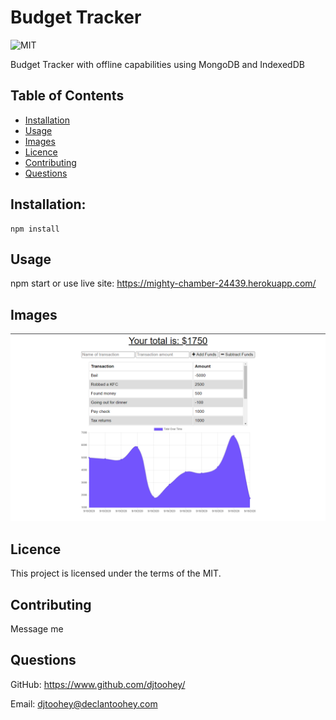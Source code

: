 
# Budget Tracker
![MIT](https://img.shields.io/badge/licence-MIT-success?style=flat-square)

Budget Tracker with offline capabilities using MongoDB and IndexedDB
    
## Table of Contents
* [Installation](#installation)
* [Usage](#usage)
* [Images](#images)
* [Licence](#licence)
* [Contributing](#contributing)
* [Questions](#questions)
    
    
## Installation:
    npm install
    
## Usage
npm start or use live site: https://mighty-chamber-24439.herokuapp.com/
    
## Images
![assets/imgs/output.PNG](/assets/imgs/output.PNG)

## Licence
This project is licensed under the terms of the MIT.

## Contributing
Message me
    
## Questions
GitHub: https://www.github.com/djtoohey/
    
Email: djtoohey@declantoohey.com